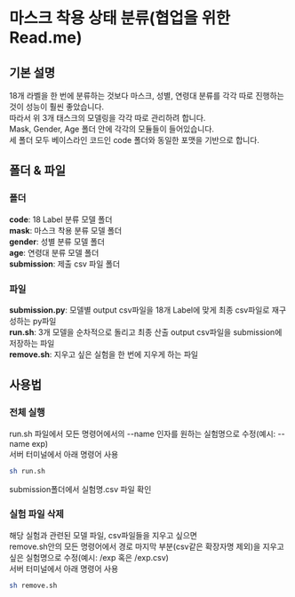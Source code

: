 # 마스크 착용 상태 분류(협업을 위한 Read.me)
## 기본 설명
18개 라벨을 한 번에 분류하는 것보다 마스크, 성별, 연령대 분류를 각각 따로 진행하는 것이 성능이 훨씬 좋았습니다.  
따라서 위 3개 태스크의 모델링을 각각 따로 관리하려 합니다.  
Mask, Gender, Age 폴더 안에 각각의 모듈들이 들어있습니다.  
세 폴더 모두 베이스라인 코드인 code 폴더와 동일한 포맷을 기반으로 합니다.

## 폴더 & 파일
### 폴더
**code**: 18 Label 분류 모델 폴더  
**mask**: 마스크 착용 분류 모델 폴더  
**gender**: 성별 분류 모델 폴더  
**age**: 연령대 분류 모델 폴더  
**submission**: 제출 csv 파일 폴더  
### 파일
**submission.py**: 모델별 output csv파일을 18개 Label에 맞게 최종 csv파일로 재구성하는 py파일  
**run.sh**: 3개 모델을 순차적으로 돌리고 최종 산출 output csv파일을 submission에 저장하는 파일  
**remove.sh**: 지우고 싶은 실험을 한 번에 지우게 하는 파일  
  
## 사용법
### 전체 실행
run.sh 파일에서 모든 명령어에서의 --name 인자를 원하는 실험명으로 수정(예시: --name exp)  
서버 터미널에서 아래 명령어 사용
```bash
sh run.sh
```
submission폴더에서 실험명.csv 파일 확인  
### 실험 파일 삭제
해당 실험과 관련된 모델 파일, csv파일들을 지우고 싶으면  
remove.sh안의 모든 명령어에서 경로 마지막 부분(csv같은 확장자명 제외)을 지우고 싶은 실험명으로 수정(예시: /exp 혹은 /exp.csv)  
서버 터미널에서 아래 명령어 사용
```bash
sh remove.sh
```

